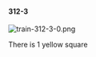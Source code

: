 #### 312-3
![train-312-3-0.png](https://github.com/lil-lab/nlvr/raw/master/nlvr/train/images/75/train-312-3-0.png "train-312-3-0.png")

There is 1 yellow square